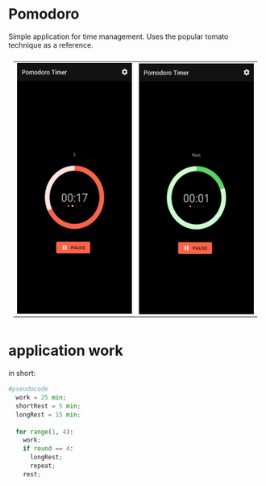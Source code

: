# Pomodoro

Simple application for time management. Uses the popular tomato technique as a reference.

<table style="padding:10px">
  <tr>
    <td> 
         <img src="https://github.com/vadhub/Pomodoro/blob/master/13.jpg?raw=true"  alt="1" width = 248px height = 496px></td>
      
 <td>
 <img src="https://github.com/vadhub/Pomodoro/blob/master/123.jpg?raw=true" align="right" alt="2" width = 248px height = 496px ></td>
  </tr>
</table>

# application work

in short:

```Python
#pseudocode
  work = 25 min;
  shortRest = 5 min;
  longRest = 15 min;
  
  for range(1, 4): 
    work;
    if round == 4:
      longRest;
      repeat;
    rest;
```

